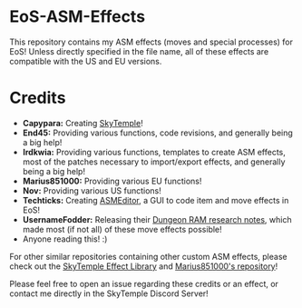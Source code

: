 # EoS-ASM-Effects
This repository contains my ASM effects (moves and special processes) for EoS! Unless directly specified in the file name, all of these effects are compatible with the US and EU versions.
# Credits
- **Capypara:** Creating [SkyTemple](https://skytemple.org)!
- **End45:** Providing various functions, code revisions, and generally being a big help!
- **Irdkwia:** Providing various functions, templates to create ASM effects, most of the patches necessary to import/export effects, and generally being a big help!
- **Marius851000:** Providing various EU functions!
- **Nov:** Providing various US functions!
- **Techticks:** Creating [ASMEditor](https://asmeditor.skytemple.org), a GUI to code item and move effects in EoS!
- **UsernameFodder:** Releasing their [Dungeon RAM research notes](https://docs.google.com/document/d/1_Q_7BGmNx5wJtJ9iJEwlK1WITjiCcEQxE9C82RECJbg/edit?usp=sharing), which made most (if not all) of these move effects possible!
- Anyone reading this! :)

For other similar repositories containing other custom ASM effects, please check out the [SkyTemple Effect Library](https://github.com/SkyTemple/eos-move-effects) and [Marius851000's repository](https://github.com/marius851000/eos-marius-patch)!

Please feel free to open an issue regarding these credits or an effect, or contact me directly in the SkyTemple Discord Server!
